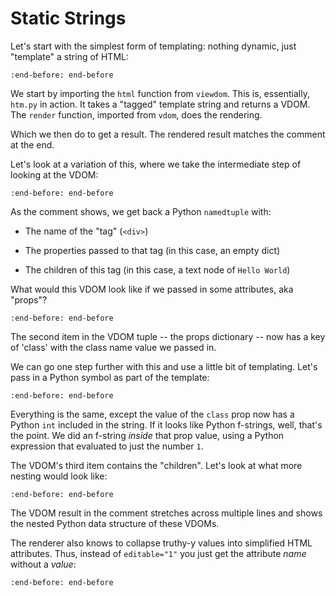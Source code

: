 # Static Strings

Let's start with the simplest form of templating: nothing dynamic, just "template" a string of HTML:

```{literalinclude} ../../examples/usage/static_string.py
:end-before: end-before
```


We start by importing the `html` function from `viewdom`.
This is, essentially, `htm.py` in action.
It takes a "tagged" template string and returns a VDOM.
The `render` function, imported from `vdom`, does the rendering.

Which we then do to get a result.
The rendered result matches the comment at the end.

Let's look at a variation of this, where we take the intermediate step of looking at the VDOM:

```{literalinclude} ../../examples/usage/static_stringA.py
:end-before: end-before
```

As the comment shows, we get back a Python `namedtuple` with:

- The name of the "tag" (`<div>`)

- The properties passed to that tag (in this case, an empty dict)

- The children of this tag (in this case, a text node of `Hello World`)

What would this VDOM look like if we passed in some attributes, aka "props"?

```{literalinclude} ../../examples/usage/static_stringB.py
:end-before: end-before
```

The second item in the VDOM tuple -- the props dictionary -- now has a key of 'class' with the class name value we passed in.

We can go one step further with this and use a little bit of templating.
Let's pass in a Python symbol as part of the template:

```{literalinclude} ../../examples/usage/static_stringB.py
:end-before: end-before
```

Everything is the same, except the value of the `class` prop now has a Python `int` included in the string.
If it looks like Python f-strings, well, that's the point.
We did an f-string *inside* that prop value, using a Python expression that evaluated to just the number `1`.

The VDOM's third item contains the "children".
Let's look at what more nesting would look like:

```{literalinclude} ../../examples/usage/static_stringD.py
:end-before: end-before
```
The VDOM result in the comment stretches across multiple lines and shows the nested Python data structure of these VDOMs.

The renderer also knows to collapse truthy-y values into simplified HTML attributes.
Thus, instead of `editable="1"` you just get the attribute *name* without a *value*:

```{literalinclude} ../../examples/usage/static_stringE.py
:end-before: end-before
```
